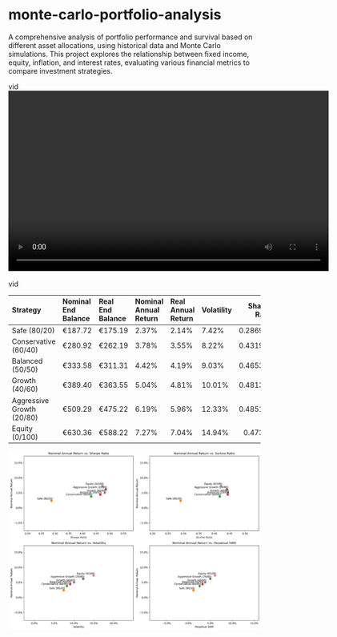 # monte-carlo-portfolio-analysis
A comprehensive analysis of portfolio performance and survival based on different asset allocations, using historical data and Monte Carlo simulations. This project explores the relationship between fixed income, equity, inflation, and interest rates, evaluating various financial metrics to compare investment strategies.


vid 
<video src="./portfolio_simulation_concurrent_Balanced_100sims_30years.mp4" controls width="640" height="360"></video>

vid

| Strategy                  | Nominal End Balance   | Real End Balance   | Nominal Annual Return   | Real Annual Return   | Volatility   |   Sharpe Ratio |   Sortino Ratio | Max Drawdown   | Perpetual SWR   |
|:--------------------------|:----------------------|:-------------------|:------------------------|:---------------------|:-------------|---------------:|----------------:|:---------------|:----------------|
| Safe (80/20)              | €187.72               | €175.19            | 2.37%                   | 2.14%                | 7.42%        |       0.286934 |        0.290792 | -25.81%        | 1.14%           |
| Conservative (60/40)      | €280.92               | €262.19            | 3.78%                   | 3.55%                | 8.22%        |       0.431945 |        0.418081 | -27.64%        | 2.55%           |
| Balanced (50/50)          | €333.58               | €311.31            | 4.42%                   | 4.19%                | 9.03%        |       0.465318 |        0.443823 | -30.76%        | 3.19%           |
| Growth (40/60)            | €389.40               | €363.55            | 5.04%                   | 4.81%                | 10.01%       |       0.481327 |        0.444398 | -34.40%        | 3.81%           |
| Aggressive Growth (20/80) | €509.29               | €475.22            | 6.19%                   | 5.96%                | 12.33%       |       0.485123 |        0.441193 | -42.78%        | 4.96%           |
| Equity (0/100)            | €630.36               | €588.22            | 7.27%                   | 7.04%                | 14.94%       |       0.47302  |        0.421841 | -51.09%        | 6.04%           |


![alt text](financial_metrics_comparison.png "Title")
